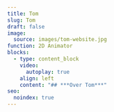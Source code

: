 ```yaml
---
title: Tom
slug: Tom
draft: false
image:
  source: images/tom-website.jpg
function: 2D Animator
blocks:
  - type: content_block
    video:
      autoplay: true
    align: left
    content: "## ***Over Tom***"
seo:
  noindex: true
---
```

